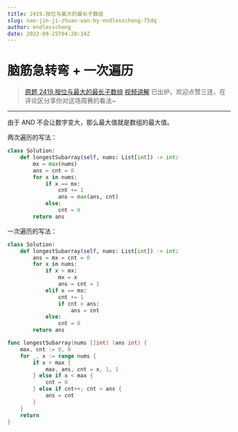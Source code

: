 ```yaml
---
title: 2419.按位与最大的最长子数组
slug: nao-jin-ji-zhuan-wan-by-endlesscheng-75dq
author: endlesscheng
date: 2022-09-25T04:20:14Z
---
```

# 脑筋急转弯 + 一次遍历
 
> [原题 2419.按位与最大的最长子数组](https://leetcode.cn/problems/longest-subarray-with-maximum-bitwise-and)
[视频讲解](https://www.bilibili.com/video/BV1ve411K7P5) 已出炉，欢迎点赞三连，在评论区分享你对这场周赛的看法~


---

由于 AND 不会让数字变大，那么最大值就是数组的最大值。

两次遍历的写法：

```py
class Solution:
    def longestSubarray(self, nums: List[int]) -> int:
        mx = max(nums)
        ans = cnt = 0
        for x in nums:
            if x == mx:
                cnt += 1
                ans = max(ans, cnt)
            else:
                cnt = 0
        return ans
```

一次遍历的写法：

```py [sol1-Python3]
class Solution:
    def longestSubarray(self, nums: List[int]) -> int:
        ans = mx = cnt = 0
        for x in nums:
            if x > mx:
                mx = x
                ans = cnt = 1
            elif x == mx:
                cnt += 1
                if cnt > ans:
                    ans = cnt
            else:
                cnt = 0
        return ans
```

```go [sol1-Go]
func longestSubarray(nums []int) (ans int) {
	max, cnt := 0, 0
	for _, x := range nums {
		if x > max {
			max, ans, cnt = x, 1, 1
		} else if x < max {
			cnt = 0
		} else if cnt++; cnt > ans {
			ans = cnt
		}
	}
	return
}
```
